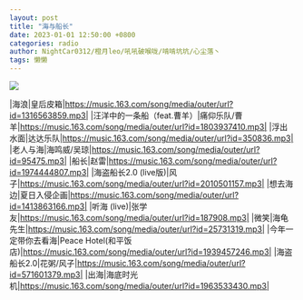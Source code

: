 ```yaml
---
layout: post
title: "海与船长"
date: 2023-01-01 12:50:00 +0800
categories: radio
author: NightCar0312/橙月leo/吼吼破喉咙/啃啃坑坑/心尘落丶
tags: 懒懒
---
```

![]({{site.baseurl}}/images/cover_20230101.jpg)

|海浪|皇后皮箱|https://music.163.com/song/media/outer/url?id=1316563859.mp3|
|汪洋中的一条船（feat.曹羊）|痛仰乐队/曹羊|https://music.163.com/song/media/outer/url?id=1803937410.mp3|
|浮出水面|达达乐队|https://music.163.com/song/media/outer/url?id=350836.mp3|
|老人与海|海鸣威/吴琼|https://music.163.com/song/media/outer/url?id=95475.mp3|
|船长|赵雷|https://music.163.com/song/media/outer/url?id=1974444807.mp3|
|海盗船长2.0 (live版)|风子|https://music.163.com/song/media/outer/url?id=2010501157.mp3|
|想去海边|夏日入侵企画|https://music.163.com/song/media/outer/url?id=1413863166.mp3|
|听海 (live)|张学友|https://music.163.com/song/media/outer/url?id=187908.mp3|
|微笑|海龟先生|https://music.163.com/song/media/outer/url?id=25731319.mp3|
|今年一定带你去看海|Peace Hotel(和平饭店)|https://music.163.com/song/media/outer/url?id=1939457246.mp3|
|海盗船长2.0|花粥/风子|https://music.163.com/song/media/outer/url?id=571601379.mp3|
|出海|海底时光机|https://music.163.com/song/media/outer/url?id=1963533430.mp3|

